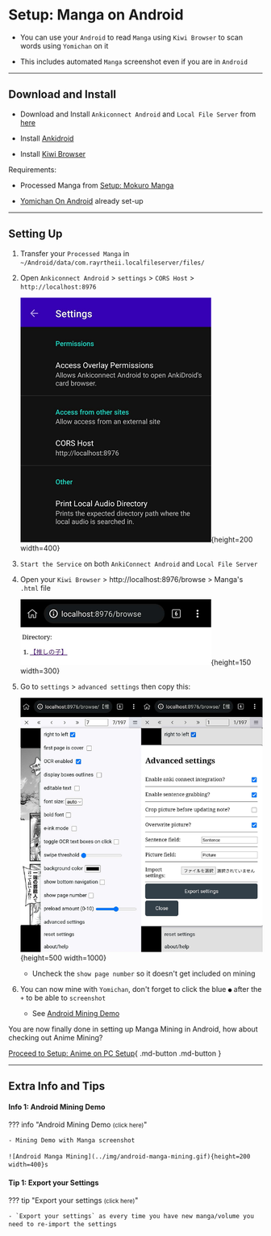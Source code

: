 # Setup: Manga on Android

- You can use your `Android` to read `Manga` using `Kiwi Browser` to scan words using `Yomichan` on it

- This includes automated `Manga` screenshot even if you are in `Android`

---

## Download and Install

- Download and Install `Ankiconnect Android` and `Local File Server` from [here](https://drive.google.com/drive/folders/1LG1e4mUmBivgW_ebaP0M2HljlHVclNEg?usp=sharing)

- Install [Ankidroid](https://play.google.com/store/apps/details?id=com.ichi2.anki)

- Install [Kiwi Browser](https://play.google.com/store/apps/details?id=com.kiwibrowser.browser&hl=en_US)

Requirements:

- Processed Manga from [Setup: Mokuro Manga](https://xelieu.github.io/jp-lazy-guide/setupMangaOnPC/#setup-mokuro-manga)

- [Yomichan On Android](https://xelieu.github.io/jp-lazy-guide/setupYomichanOnAndroid/) already set-up

---

## Setting Up

1. Transfer your `Processed Manga` in `~/Android/data/com.rayrtheii.localfileserver/files/`

2. Open `Ankiconnect Android` > `settings` > `CORS Host` > `http://localhost:8976`

    ![CORS Host](../img/cors-host.png){height=200 width=400}

3. `Start the Service` on both `AnkiConnect Android` and `Local File Server`

4. Open your `Kiwi Browser` > http://localhost:8976/browse > Manga's `.html` file

    ![Manga Android HTML File](../img/android-html-file.png){height=150 width=300}

5. Go to `settings` > `advanced settings` then copy this:

    ![Manga Android HTML File](../img/android-mokuro-settings.png){height=500 width=1000}

    - Uncheck the `show page number` so it doesn't get included on mining

6. You can now mine with `Yomichan`, don't forget to click the blue `●` after the `+` to be able to `screenshot`
    
    - See [Android Mining Demo](https://xelieu.github.io/jp-lazy-guide/setupMangaOnAndroid/#info-1-android-mining-demo)


You are now finally done in setting up Manga Mining in Android, how about checking out Anime Mining?

[Proceed to Setup: Anime on PC Setup](setupAnimeOnPC.md){ .md-button .md-button }

---

## Extra Info and Tips

#### Info 1: Android Mining Demo

??? info "Android Mining Demo <small>(click here)</small>"

    - Mining Demo with Manga screenshot

    ![Android Manga Mining](../img/android-manga-mining.gif){height=200 width=400}s

#### Tip 1: Export your Settings

??? tip "Export your settings <small>(click here)</small>"

    - `Export your settings` as every time you have new manga/volume you need to re-import the settings